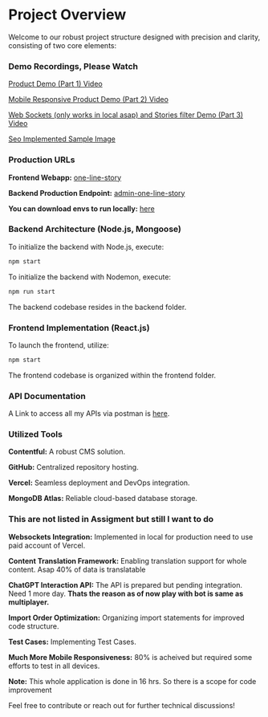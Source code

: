 # Project Overview

Welcome to our robust project structure designed with precision and clarity, consisting of two core elements:

### Demo Recordings, Please Watch

[Product Demo (Part 1) Video](https://drive.google.com/file/d/1J0F73HZRcWG6H5mntU9tM-YaFKKrFizW/view?usp=drive_link)

[Mobile Responsive Product Demo (Part 2) Video](https://drive.google.com/file/d/1uJsXshPD4N_cO-0H-p4kNk1jRVNnobRc/view?usp=drive_link)

[Web Sockets (only works in local asap) and Stories filter Demo (Part 3) Video](https://drive.google.com/file/d/1EGXIbT8HPtWJwqtlagDBhs6X4fxwtilA/view)

[Seo Implemented Sample Image](https://drive.google.com/file/d/1Xrr3Ej4j4jD9ZlZqdqcGdkrin4T8LRCs/view?usp=drive_link)

### Production URLs

**Frontend Webapp:** [one-line-story](https://one-line-story.monkwall.com/)

**Backend Production Endpoint:** [admin-one-line-story](https://admin-one-line-story.monkwall.com/stories)

**You can download envs to run locally:** [here](https://drive.google.com/drive/folders/1Mdzei_kbiZ_IItjyCbqoeEz063n0YOYg?usp=sharing)

### Backend Architecture (Node.js, Mongoose)

To initialize the backend with Node.js, execute:

```bash
npm start
```

To initialize the backend with Nodemon, execute:

```bash
npm run start
```

The backend codebase resides in the backend folder.

### Frontend Implementation (React.js)

To launch the frontend, utilize:

```bash
npm start
```

The frontend codebase is organized within the frontend folder.

### API Documentation

A Link to access all my APIs via postman is [here](https://api.postman.com/collections/32817122-730e412b-b599-4dea-8b92-e6276af52901?access_key=PMAT-01HPD9D13AJVXG4A67FF3FZTZE).

### Utilized Tools

**Contentful:** A robust CMS solution.

**GitHub:** Centralized repository hosting.

**Vercel:** Seamless deployment and DevOps integration.

**MongoDB Atlas:** Reliable cloud-based database storage.

### This are not listed in Assigment but still I want to do

**Websockets Integration:**
Implemented in local for production need to use paid account of Vercel.

**Content Translation Framework:**
Enabling translation support for whole content. Asap 40% of data is translatable

**ChatGPT Interaction API:**
The API is prepared but pending integration. Need 1 more day. **Thats the reason as of now play with bot is same as multiplayer.**

**Import Order Optimization:**
Organizing import statements for improved code structure.

**Test Cases:**
Implementing Test Cases.

**Much More Mobile Responsiveness:**
80% is acheived but required some efforts to test in all devices.

**Note:**
This whole application is done in 16 hrs. So there is a scope for code improvement

Feel free to contribute or reach out for further technical discussions!
